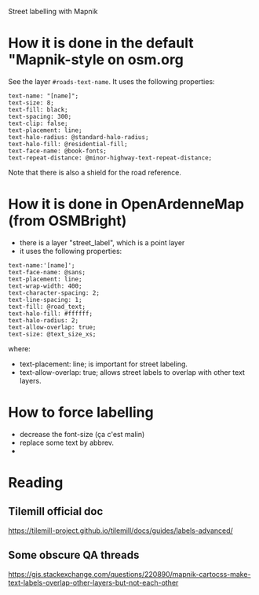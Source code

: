 Street labelling with Mapnik


# How it is done in the default "Mapnik-style on osm.org


See the layer `#roads-text-name`. It uses the following properties:

```
text-name: "[name]";
text-size: 8;
text-fill: black;
text-spacing: 300;
text-clip: false;
text-placement: line;
text-halo-radius: @standard-halo-radius;
text-halo-fill: @residential-fill;
text-face-name: @book-fonts;
text-repeat-distance: @minor-highway-text-repeat-distance;
```

Note that there is also a shield for the road reference.


# How it is done in OpenArdenneMap (from OSMBright)

* there is a layer "street_label", which is a point layer
* it uses the following properties:
```
text-name:'[name]';
text-face-name: @sans;
text-placement: line;
text-wrap-width: 400;
text-character-spacing: 2;
text-line-spacing: 1;
text-fill: @road_text;
text-halo-fill: #ffffff;
text-halo-radius: 2;
text-allow-overlap: true;
text-size: @text_size_xs;
```

where:
* text-placement: line; is important for street labeling.
* text-allow-overlap: true; allows street labels to overlap with other text layers.


# How to force labelling

* decrease the font-size (ça c'est malin)
* replace some text by abbrev.
* 



# Reading
## Tilemill official doc
https://tilemill-project.github.io/tilemill/docs/guides/labels-advanced/

## Some obscure QA threads
https://gis.stackexchange.com/questions/220890/mapnik-cartocss-make-text-labels-overlap-other-layers-but-not-each-other
